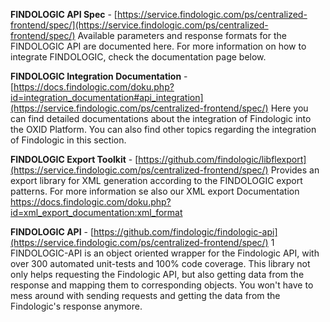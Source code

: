 **FINDOLOGIC API Spec** - [https://service.findologic.com/ps/centralized-frontend/spec/](https://service.findologic.com/ps/centralized-frontend/spec/)
Available parameters and response formats for the FINDOLOGIC API are documented here. For more information on how to integrate FINDOLOGIC, check the documentation page below.

**FINDOLOGIC Integration Documentation** - [https://docs.findologic.com/doku.php?id=integration_documentation#api_integration](https://service.findologic.com/ps/centralized-frontend/spec/)
Here you can find detailed documentations about the integration of Findologic into the OXID Platform.
You can also find other topics regarding the integration of Findologic in this section.

**FINDOLOGIC Export Toolkit** - [https://github.com/findologic/libflexport](https://service.findologic.com/ps/centralized-frontend/spec/)
Provides an export library for XML generation according to the FINDOLOGIC export patterns.
For more information se also our XML export Documentation https://docs.findologic.com/doku.php?id=xml_export_documentation:xml_format

**FINDOLOGIC API** - [https://github.com/findologic/findologic-api](https://service.findologic.com/ps/centralized-frontend/spec/)
1
FINDOLOGIC-API is an object oriented wrapper for the Findologic API, with over 300 automated unit-tests and 100% code coverage.
This library not only helps requesting the Findologic API, but also getting data from the response and mapping them to corresponding objects. You won't have to mess around with sending requests and getting the data from the Findologic's response anymore.